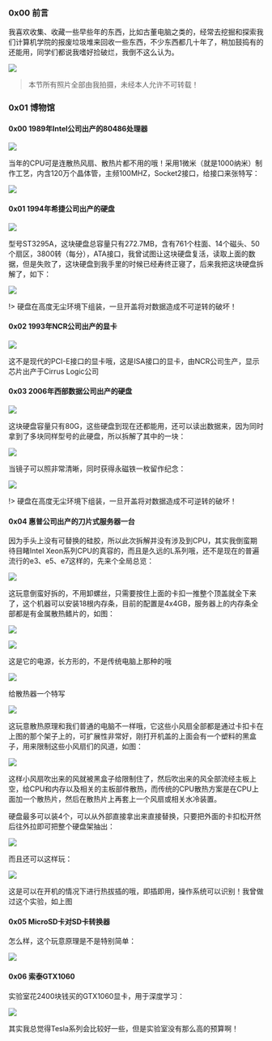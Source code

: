 ### 0x00 前言

我喜欢收集、收藏一些早些年的东西，比如古董电脑之类的，经常去挖掘和探索我们计算机学院的报废垃圾堆来回收一些东西，不少东西都几十年了，稍加鼓捣有的还能用，同学们都说我嗜好捡破烂，我倒不这么认为。

![](https://bucket.shaoqunliu.cn/image/me_2.jpg)

> 本节所有照片全部由我拍摄，未经本人允许不可转载！

### 0x01 博物馆

#### 0x00 1989年Intel公司出产的80486处理器

![](https://bucket.shaoqunliu.cn/image/0268.jpg)

当年的CPU可是连散热风扇、散热片都不用的哦！采用1微米（就是1000纳米）制作工艺，内含120万个晶体管，主频100MHZ，Socket2接口，给接口来张特写：

![](https://bucket.shaoqunliu.cn/image/0271.jpg)

#### 0x01 1994年希捷公司出产的硬盘

![](https://bucket.shaoqunliu.cn/image/0269.jpg)

型号ST3295A，这块硬盘总容量只有272.7MB，含有761个柱面、14个磁头、50个扇区，3800转（每分），ATA接口，我曾试图让这块硬盘复活，读取上面的数据，但是失败了，这块硬盘到我手里的时候已经寿终正寝了，后来我把这块硬盘拆解了，如下：

![](https://bucket.shaoqunliu.cn/image/0270.jpg)

!> 硬盘在高度无尘环境下组装，一旦开盖将对数据造成不可逆转的破坏！

#### 0x02 1993年NCR公司出产的显卡

![](https://bucket.shaoqunliu.cn/image/0272.jpg)

这不是现代的PCI-E接口的显卡哦，这是ISA接口的显卡，由NCR公司生产，显示芯片出产于Cirrus Logic公司

#### 0x03 2006年西部数据公司出产的硬盘

![](https://bucket.shaoqunliu.cn/image/0273.jpg)

这块硬盘容量只有80G，这些硬盘到现在还都能用，还可以读出数据来，因为同时拿到了多块同样型号的此硬盘，所以拆解了其中的一块：

![](https://bucket.shaoqunliu.cn/image/0274.jpg)

当镜子可以照非常清晰，同时获得永磁铁一枚留作纪念：

![](https://bucket.shaoqunliu.cn/image/0275.jpg)

!> 硬盘在高度无尘环境下组装，一旦开盖将对数据造成不可逆转的破坏！

#### 0x04 惠普公司出产的刀片式服务器一台

因为手头上没有可替换的硅胶，所以此次拆解并没有涉及到CPU，其实我倒蛮期待目睹Intel Xeon系列CPU的真容的，而且是久远的L系列哦，还不是现在的普遍流行的e3、e5、e7这样的，先来个全局总览：

![](https://bucket.shaoqunliu.cn/image/0276.jpg)

这玩意倒蛮好拆的，不用卸螺丝，只需要按住上面的卡扣一推整个顶盖就全下来了，这个机器可以安装18根内存条，目前的配置是4x4GB，服务器上的内存条全部都是有金属散热鳍片的，如图：

![](https://bucket.shaoqunliu.cn/image/0281.jpg)

![](https://bucket.shaoqunliu.cn/image/0277.jpg)

这是它的电源，长方形的，不是传统电脑上那种的哦

![](https://bucket.shaoqunliu.cn/image/0278.jpg)

给散热器一个特写

![](https://bucket.shaoqunliu.cn/image/0279.jpg)

这玩意散热原理和我们普通的电脑不一样哦，它这些小风扇全部都是通过卡扣卡在上图的那个架子上的，可扩展性非常好，刚打开机盖的上面会有一个塑料的黑盒子，用来限制这些小风扇们的风道，如图：

![](https://bucket.shaoqunliu.cn/image/0282.jpg)

这样小风扇吹出来的风就被黑盒子给限制住了，然后吹出来的风全部流经主板上空，给CPU和内存以及相关的主板部件散热，而传统的CPU散热方案是在CPU上面加一个散热片，然后在散热片上再套上一个风扇或相关水冷装置。

硬盘最多可以装4个，可以从外部直接拿出来直接替换，只要把外面的卡扣松开然后往外拉即可把整个硬盘架抽出：

![](https://bucket.shaoqunliu.cn/image/0280.jpg)

而且还可以这样玩：

![](https://bucket.shaoqunliu.cn/image/0283.jpg)

这是可以在开机的情况下进行热拔插的哦，即插即用，操作系统可以识别！我曾做过这个实验，如上图

#### 0x05 MicroSD卡对SD卡转换器

怎么样，这个玩意原理是不是特别简单：

![](https://bucket.shaoqunliu.cn/image/0284.jpg)

#### 0x06 索泰GTX1060

实验室花2400块钱买的GTX1060显卡，用于深度学习：

![](https://bucket.shaoqunliu.cn/image/0285.jpg)

其实我总觉得Tesla系列会比较好一些，但是实验室没有那么高的预算啊！


